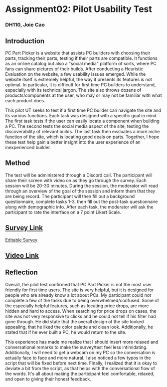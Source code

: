 # Assignment02: Pilot Usability Test
### DH110, Joie Cao

## Introduction
PC Part Picker is a website that assists PC builders with choosing their parts, tracking their parts, testing if their parts are compatible. It functions as an online catalog but also a "social media" platform of sorts, where PC fans can share pictures of their builds. After conducting a Heuristic Evaluation on the website, a few usability issues emerged. While the website itself is extremely helpful, the way it presents its features is not optimal. In particular, it is difficult for first time PC builders to understand, especially with its technical jargon. The site also throws dozens of products/components at the user, who may or may not be familiar with what each product does. 

This pilot UT seeks to test if a first time PC builder can navigate the site and its various functions. Each task was designed with a specific goal in mind. The first task tests if the user can easily locate a component when building a PC. The second tests the social media aspect of the site, testing the discoverability of relevant builds. The last task then evaluates a more niche function of the site, which is locating good deals on parts. Together, I hope these test help gain a better insight into the user experience of an inexperienced builder. 

## Method
The test will be administered through a Discord call. The participant will share their screen with video on as they go through the survey. Each session will be 20-30 minutes. During the session, the moderator will read through an overview of the goal of the session and inform them that they are being record. The participant will then fill out a background questionnaire, complete tasks 1-3, then fill out the post-task questionnaire along with demographic info. After each task, the moderator will ask the participant to rate the interface on a 7 point Likert Scale. 

## [Survey Link](https://forms.gle/iPymEs7h3AT24uAc9)
[Editable Survey](https://docs.google.com/forms/d/1Ah_Z0jK_egn3LwZ7uW19aAXPzArh3Lc1hHFfwrQHh9k/edit)

## [Video Link](https://youtu.be/bZkBv5T0hW8)

## Reflection
Overall, the pilot test confirmed that PC Part Picker is not the most user friendly for first time users. The site is very helpful, but it is designed for people who are already know a lot about PCs. My participant could not complete a few of the tasks due to being overwhelmed/confused. Some of the especially helpful features, such as locating price drops, are more hidden and hard to access. When searching for price drops on cases, the site was not very responsive to clicks and he could not tell if his filter had gone through. He did state that the overall design of the site looked appealing, that he liked the color palette and clean look. Additionally, he stated that if he ever built a PC, he would return to the site. 

This experience has made me realize that I should insert more relaxed and conversational remarks to make the survey/test feel less intimidating. Additionally, I will need to get a webcam on my PC so the conversation is actually face to face and more natural. I also noticed a few typos in the script that will be fixed before next time. Finally, I realized that it is okay to deviate a bit from the script, as that helps with the conversational flow of the words. It's all about making the participant feel comfortable, relaxed, and open to giving their honest feedback. 
